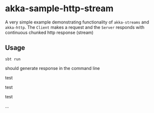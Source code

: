 # akka-sample-http-stream

A very simple example demonstrating functionality of ```akka-streams``` and ```akka-http```. The ```Client``` makes a request and the ```Server``` responds with continuous chunked http response (stream)   

## Usage

```sbt run```

should generate response in the command line

test

test

test

...
